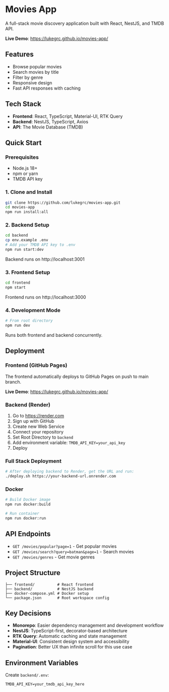 # Movies App

A full-stack movie discovery application built with React, NestJS, and TMDB API.

**Live Demo**: https://lukegrc.github.io/movies-app/

## Features

- Browse popular movies
- Search movies by title
- Filter by genre
- Responsive design
- Fast API responses with caching

## Tech Stack

- **Frontend**: React, TypeScript, Material-UI, RTK Query
- **Backend**: NestJS, TypeScript, Axios
- **API**: The Movie Database (TMDB)

## Quick Start

### Prerequisites

- Node.js 18+
- npm or yarn
- TMDB API key

### 1. Clone and Install

```bash
git clone https://github.com/lukegrc/movies-app.git
cd movies-app
npm run install:all
```

### 2. Backend Setup

```bash
cd backend
cp env.example .env
# Add your TMDB API key to .env
npm run start:dev
```

Backend runs on http://localhost:3001

### 3. Frontend Setup

```bash
cd frontend
npm start
```

Frontend runs on http://localhost:3000

### 4. Development Mode

```bash
# From root directory
npm run dev
```

Runs both frontend and backend concurrently.

## Deployment

### Frontend (GitHub Pages)

The frontend automatically deploys to GitHub Pages on push to main branch.

**Live Demo**: https://lukegrc.github.io/movies-app/

### Backend (Render)

1. Go to https://render.com
2. Sign up with GitHub
3. Create new Web Service
4. Connect your repository
5. Set Root Directory to `backend`
6. Add environment variable: `TMDB_API_KEY=your_api_key`
7. Deploy

### Full Stack Deployment

```bash
# After deploying backend to Render, get the URL and run:
./deploy.sh https://your-backend-url.onrender.com
```

### Docker

```bash
# Build Docker image
npm run docker:build

# Run container
npm run docker:run
```

## API Endpoints

- `GET /movies/popular?page=1` - Get popular movies
- `GET /movies/search?query=batman&page=1` - Search movies
- `GET /movies/genres` - Get movie genres

## Project Structure

```
├── frontend/          # React frontend
├── backend/           # NestJS backend
├── docker-compose.yml # Docker setup
└── package.json       # Root workspace config
```

## Key Decisions

- **Monorepo**: Easier dependency management and development workflow
- **NestJS**: TypeScript-first, decorator-based architecture
- **RTK Query**: Automatic caching and state management
- **Material-UI**: Consistent design system and accessibility
- **Pagination**: Better UX than infinite scroll for this use case

## Environment Variables

Create `backend/.env`:

```
TMDB_API_KEY=your_tmdb_api_key_here
```
